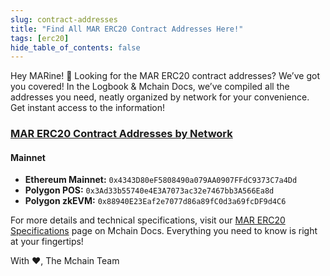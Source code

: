 ```yaml
---
slug: contract-addresses
title: "Find All MAR ERC20 Contract Addresses Here!"
tags: [erc20]
hide_table_of_contents: false
---
```


Hey MARine! 👋 Looking for the MAR ERC20 contract addresses? We’ve got you covered! In the Logbook & Mchain Docs, we’ve compiled all the addresses you need, neatly organized by network for your convenience. Get instant access to the information!

### [MAR ERC20 Contract Addresses by Network](https://docs.mchain.network/docs/learn/mar-erc20/specifications)

#### Mainnet
- **Ethereum Mainnet:** `0x4343D80eF5808490a079AA0907FFdC9373C7a4Dd`
- **Polygon POS:** `0x3Ad33b55740e4E3A7073ac32e7467bb3A566Ea8d`
- **Polygon zkEVM:** `0x88940E23Eaf2e7077d86a89fC0d3a69fcDF9d4C6`

For more details and technical specifications, visit our [MAR ERC20 Specifications](https://docs.mchain.network/docs/learn/mar-erc20/specifications) page on Mchain Docs. Everything you need to know is right at your fingertips!

With ❤️,
The Mchain Team